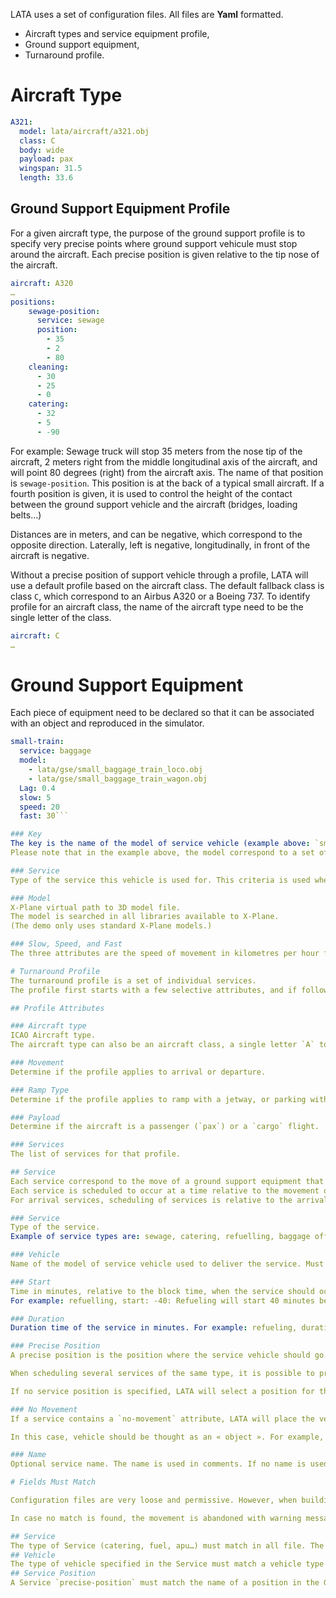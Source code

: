 LATA uses a set of configuration files. All files are **Yaml** formatted.

- Aircraft types and service equipment profile,
- Ground support equipment,
- Turnaround profile.
# Aircraft Type

```yaml
A321:
  model: lata/aircraft/a321.obj
  class: C
  body: wide
  payload: pax
  wingspan: 31.5
  length: 33.6
```

## Ground Support Equipment Profile
For a given aircraft type, the purpose of the ground support profile is to specify very precise points where ground support vehicule must stop around the aircraft.
Each precise position is given relative to the tip nose of the aircraft.


```yaml
aircraft: A320
…
positions:
    sewage-position:
      service: sewage
      position:
        - 35
        - 2
        - 80
    cleaning:
      - 30
      - 25
      - 0
    catering:
      - 32
      - 5
      - -90
```

For example: Sewage truck will stop 35 meters from the nose tip of the aircraft, 2 meters right from the middle longitudinal axis of the aircraft, and will point 80 degrees (right) from the aircraft axis. The name of that position is `sewage-position`. This position is at the back of a typical small aircraft. If a fourth position is given, it is used to control the height of the contact between the ground support vehicle and the aircraft (bridges, loading belts…)

Distances are in meters, and can be negative, which correspond to the opposite direction. Laterally, left is negative, longitudinally, in front of the aircraft is negative.

Without a precise position of support vehicle through a profile, LATA will use a default profile based on the aircraft class. The default fallback class is class `C`, which correspond to an Airbus A320 or a Boeing 737. To identify profile for an aircraft class, the name of the aircraft type need to be the single letter of the class.

```yaml
aircraft: C
…
```

# Ground Support Equipment

Each piece of equipment need to be declared so that it can be associated with an object and reproduced in the simulator.

```yaml
small-train:
  service: baggage
  model:
    - lata/gse/small_baggage_train_loco.obj
    - lata/gse/small_baggage_train_wagon.obj
  Lag: 0.4
  slow: 5
  speed: 20
  fast: 30```

### Key
The key is the name of the model of service vehicle (example above: `small-train`).
Please note that in the example above, the model correspond to a set of more than one object chained together, one after the other, each after a `lag` distance.

### Service
Type of the service this vehicle is used for. This criteria is used when selecting a vehicle for a service.

### Model
X-Plane virtual path to 3D model file.
The model is searched in all libraries available to X-Plane.
(The demo only uses standard X-Plane models.)

### Slow, Speed, and Fast
The three attributes are the speed of movement in kilometres per hour for the vehicle. Fast is the speed on service roads. Normal is the speed on ramps. Slow is the speed when closing to the aircraft.

# Turnaround Profile
The turnaround profile is a set of individual services.
The profile first starts with a few selective attributes, and if followed by one or more services.

## Profile Attributes

### Aircraft type
ICAO Aircraft type.
The aircraft type can also be an aircraft class, a single letter `A` to `F`, which characterise all aircrafts of that class.

### Movement
Determine if the profile applies to arrival or departure.

### Ramp Type
Determine if the profile applies to ramp with a jetway, or parking with jetway.

### Payload
Determine if the aircraft is a passenger (`pax`) or a `cargo` flight.

### Services
The list of services for that profile.

## Service
Each service correspond to the move of a ground support equipment that first travels from a *parking* to the ramp, then delivers the service to the aircraft, and finally leaves the ramp to a final *destination*.
Each service is scheduled to occur at a time relative to the movement of the flight.
For arrival services, scheduling of services is relative to the arrival time of the flight which correspond to the on-block time. For departure services, scheduling is relative the departure time of the flight, which correspond to the off-block time.

### Service
Type of the service.
Example of service types are: sewage, catering, refuelling, baggage offloading or loading, cargo handling, water, APU, cones…

### Vehicle
Name of the model of service vehicle used to deliver the service. Must correspond to the model of a Ground Support Equipment above.

### Start
Time in minutes, relative to the block time, when the service should occur.
For example: refuelling, start: -40: Refueling will start 40 minutes before the off-bloxk departure time.

### Duration
Duration time of the service in minutes. For example: refueling, duration: 25. Refueling will last 25 minutes after arrival of the service vehicle next to the aircraft. After 25 minutes, the service vehicle will leave to ramp area to its destination.

### Precise Position
A precise position is the position where the service vehicle should go.

When scheduling several services of the same type, it is possible to precise which position to select to avoid these vehicle to collide at the same position. For example, when scheduling two fuel services, it is possible to send each fuel truck under each wing.

If no service position is specified, LATA will select a position for the service. If no position is found, the center of the ramp is selected.

### No Movement
If a service contains a `no-movement` attribute, LATA will place the vehicle for the corresponding service at the service time but will not animate the vehicle. It will remove the vehicle at the end of the service.

In this case, vehicle should be thought as an « object ». For example, it is possible to place cones or chocks around the aircraft and have them disappear at the end of the turnaround. Cones or chocks will appear and disappear but will not be animated.

### Name
Optional service name. The name is used in comments. If no name is used, LATA will assign a unique name.

# Fields Must Match

Configuration files are very loose and permissive. However, when building activity, a few fields must match.

In case no match is found, the movement is abandoned with warning messages written to screen or log files.

## Service
The type of Service (catering, fuel, apu…) must match in all file. The string used can be anything, it could be `dummy`, however, the word `dummy` must be the service type in the turnaround profile, in the ground support equipment definition (with the 3D model, and the GSE profile. If there is a mismatch, if a turnaround cannot find a Service, or if a service cannot locate a vehicle, warnings will be issued and the Service will be ignored.
## Vehicle
The type of vehicle specified in the Service must match a vehicle type in the ground support equipment definition file. If no vehicle is found, a warning is issued and the service is ignored.
## Service Position
A Service `precise-position` must match the name of a position in the GSE profile. If a precise-position cannot be found, another position for the service is used. If no position can be found, the center of the ramp is used.